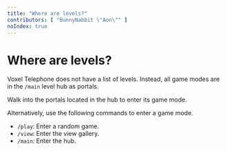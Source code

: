 ```yaml
---
title: "Where are levels?"
contributors: [ "BunnyNabbit \"Aon\"" ]
noIndex: true
---
```


# Where are levels?

Voxel Telephone does not have a list of levels. Instead, all game modes are in the `/main` level hub as portals.

Walk into the portals located in the hub to enter its game mode.

Alternatively, use the following commands to enter a game mode.

- `/play`: Enter a random game.
- `/view`: Enter the view gallery.
- `/main`: Enter the hub.
